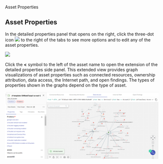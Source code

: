 Asset Properties



## Asset Properties

In the detailed properties panel that opens on the right, click the three-dot icon  ![](C:\Users\lynch\OneDrive\Documents\GitHub\docs\knowledgeBase\assets\icons\assets-more.png)  to the right of the tabs to see more options and to edit any of the asset properties.


![](C:\Users\lynch\OneDrive\Documents\GitHub\docs\knowledgeBase\assets\asset-property-filter-select.png) 



Click the **<** symbol to the left of the asset name to open the extension of the detailed properties side panel. This extended view provides graph visualizations of asset properties such as connected resources, ownership attribution, data access, the Internet path, and open findings. The types of properties shown in the graphs depend on the type of asset. 

![](../assets/assets-detailed-properties-pane.png)